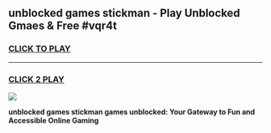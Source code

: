 
## unblocked games stickman - Play Unblocked Gmaes & Free #vqr4t
<h3>
<a href="https://news.freeplayer.one?title=unblocked_games_stickman&ref=03M">CLICK TO PLAY</a></h3>
<hr>

<h3>
<a href="https://news.freeplayer.one?title=unblocked_games_stickman&ref=03M">CLICK 2 PLAY</a>
  
</h3>

<a href="https://news.freeplayer.one?title=unblocked_games_stickman&ref=03M"><img src="https://clearcache.store/games.png"></a>


**unblocked games stickman games unblocked: Your Gateway to Fun and Accessible Online Gaming**
